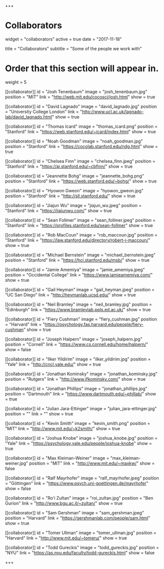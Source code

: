 +++
# Collaborators
widget = "collaborators"
active = true
date = "2017-11-18"

title = "Collaborators"
subtitle = "Some of the people we work with"

# Order that this section will appear in.
weight = 5

[[collaborator]]
	id = "Josh Tenenbaum"
	image = "josh_tenenbaum.jpg"
	position = "MIT"
	link = "http://web.mit.edu/cocosci/josh.html"
	show = true

[[collaborator]]
	id = "David Lagnado"
	image = "david_lagnado.jpg"
	position = "University College London"
	link = "http://www.ucl.ac.uk/lagnado-lab/david_lagnado.html"
	show = true

[[collaborator]]
	id = "Thomas Icard"
	image = "thomas_icard.png"
	position = "Stanford"
	link = "https://web.stanford.edu/~icard/index.html"
	show = true

[[collaborator]]
	id = "Noah Goodman"
	image = "noah_goodman.jpg"
	position = "Stanford"
	link = "https://cocolab.stanford.edu/ndg.html"
	show = true

[[collaborator]]
	id = "Chelsea Finn"
	image = "chelsea_finn.jpeg"
	position = "Stanford"
	link = "https://ai.stanford.edu/~cbfinn/"
	show = true	

[[collaborator]]
	id = "Jeannette Bohg"
	image = "jeannette_bohg.png"
	position = "Stanford"
	link = "https://web.stanford.edu/~bohg/"
	show = true		

[[collaborator]]
	id = "Hyowon Gweon"
	image = "hyowon_gweon.jpg"
	position = "Stanford"
	link = "http://sll.stanford.edu/"
	show = true

[[collaborator]]
	id = "Jiajun Wu"
	image = "jiajun_wu.jpeg"
	position = "Stanford"
	link = "https://jiajunwu.com/"
	show = true

[[collaborator]]
	id = "Sean Follmer"
	image = "sean_follmer.jpeg"
	position = "Stanford"
	link = "https://profiles.stanford.edu/sean-follmer"
	show = true

[[collaborator]]
	id = "Rob MacCoun"
	image = "rob_maccoun.jpg"
	position = "Stanford"
	link = "https://law.stanford.edu/directory/robert-j-maccoun/"
	show = true

[[collaborator]]
	id = "Michael Bernstein"
	image = "michael_bernstein.jpeg"
	position = "Stanford"
	link = "https://hci.stanford.edu/msb/"
	show = true	

[[collaborator]]
	id = "Jamie Amemiya"
	image = "jamie_amemiya.jpeg"
	position = "Occidental College"
	link = "https://www.jamieamemiya.com/"
	show = true

[[collaborator]]
	id = "Gail Heyman"
	image = "gail_heyman.jpeg"
	position = "UC San Diego"
	link = "http://heymanlab.ucsd.edu/"
	show = true		

[[collaborator]]
	id = "Neil Bramley"
	image = "neil_bramley.jpg"
	position = "Edinburgh"
	link = "https://www.bramleylab.ppls.ed.ac.uk/"
	show = true

[[collaborator]]
	id = "Fiery Cushman"
	image = "fiery_cushman.jpg"
	position = "Harvard"
	link = "https://psychology.fas.harvard.edu/people/fiery-cushman"
	show = true

[[collaborator]]
	id = "Joseph Halpern"
	image = "joseph_halpern.jpg"
	position = "Cornell"
	link = "https://www.cs.cornell.edu/home/halpern/"
	show = false

[[collaborator]]
	id = "Ilker Yildirim"
	image = "ilker_yildirim.jpg"
	position = "Yale"
	link = "http://cncl.yale.edu/"
	show = true

[[collaborator]]
	id = "Jonathan Kominsky"
	image = "jonathan_kominsky.jpg"
	position = "Rutgers"
	link = "http://www.jfkominsky.com/"
	show = true

[[collaborator]]
	id = "Jonathan Phillips"
	image = "jonathan_phillips.jpg"
	position = "Dartmouth"
	link = "https://www.dartmouth.edu/~phillab/"
	show = true

[[collaborator]]
	id = "Julian Jara-Ettinger"
	image = "julian_jara-ettinger.jpg"
	position = ""
	link = ""
	show = true

[[collaborator]]
	id = "Kevin Smith"
	image = "kevin_smith.png"
	position = "MIT"
	link = "http://www.mit.edu/~k2smith/"
	show = true

[[collaborator]]
	id = "Joshua Knobe"
	image = "joshua_knobe.jpg"
	position = "Yale"
	link = "https://psychology.yale.edu/people/joshua-knobe"
	show = true

[[collaborator]]
	id = "Max Kleiman-Weiner"
	image = "max_kleiman-weiner.jpg"
	position = "MIT"
	link = "http://www.mit.edu/~maxkw/"
	show = false

[[collaborator]]
	id = "Ralf Mayrhofer"
	image = "ralf_mayrhofer.jpeg"
	position = "Göttingen"
	link = "https://www.psych.uni-goettingen.de/mayrhofer"
	show = false

[[collaborator]]
	id = "Ro'i Zultan"
	image = "roi_zultan.jpg"
	position = "Ben Gurion"
	link = "http://www.bgu.ac.il/~zultan/"
	show = true

[[collaborator]]
	id = "Sam Gershman"
	image = "sam_gershman.jpeg"
	position = "Harvard"
	link = "https://gershmanlab.com/people/sam.html"
	show = true

[[collaborator]]
	id = "Tomer Ullman"
	image = "tomer_ullman.jpg"
	position = "Harvard"
	link = "http://www.mit.edu/~tomeru/"
	show = true

[[collaborator]]
	id = "Todd Gureckis"
	image = "todd_gureckis.jpg"
	position = "NYU"
	link = "https://as.nyu.edu/faculty/todd-gureckis.html"
	show = false


+++
